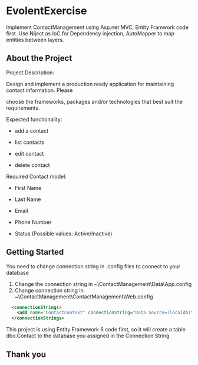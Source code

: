 # EvolentExercise
Implement ContactManagement using Asp.net MVC, Entity Framwork code first.
Use Niject as IoC for Dependency injection, AutoMapper to map entities between layers.

## About the Project
Project Description:

Design and implement a production ready application for maintaining contact information. Please

choose the frameworks, packages and/or technologies that best suit the requirements.

Expected functionality:

- add a contact

- list contacts

- edit contact

- delete contact

Required Contact model:

- First Name

- Last Name

- Email

- Phone Number

- Status (Possible values: Active/Inactive)

## Getting Started
You need to change connection string in .config files to connect to your database
1. Change the connection string in ~\ContactManagement\Data\App.config
2. Change connection string in ~\ContactManagement\ContactManagement\Web.config
```xml
  <connectionStrings>
    <add name="ContactContext" connectionString="Data Source=(localdb)\MyInstance;Initial Catalog=Evolent;Integrated Security=True;MultipleActiveResultSets=True;Application Name=EntityFramework" providerName="System.Data.SqlClient" />
  </connectionStrings>
```
This project is using Entity Framework 6 code first, so it will create a table dbo.Contact to the database you assigned in the Connection String 

## Thank you 
